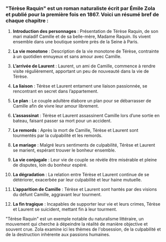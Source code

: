 ### "Térèse Raquin" est un roman naturaliste écrit par Émile Zola et publié pour la première fois en 1867. Voici un résumé bref de chaque chapitre :

1. **Introduction des personnages** : Présentation de Térèse Raquin, de son mari maladif Camille et de sa belle-mère, Madame Raquin. Ils vivent ensemble dans une boutique sombre près de la Seine à Paris.

2. **La vie monotone** : Description de la vie monotone de Térèse, contrainte à un quotidien ennuyeux et sans amour avec Camille.

3. **L’arrivée de Laurent** : Laurent, un ami de Camille, commence à rendre visite régulièrement, apportant un peu de nouveauté dans la vie de Térèse.

4. **La liaison** : Térèse et Laurent entament une liaison passionnée, se rencontrant en secret dans l’appartement.

5. **Le plan** : Le couple adultère élabore un plan pour se débarrasser de Camille afin de vivre leur amour librement.

6. **L’assassinat** : Térèse et Laurent assassinent Camille lors d’une sortie en bateau, faisant passer sa mort pour un accident.

7. **Le remords** : Après la mort de Camille, Térèse et Laurent sont tourmentés par la culpabilité et les remords.

8. **Le mariage** : Malgré leurs sentiments de culpabilité, Térèse et Laurent se marient, espérant trouver le bonheur ensemble.

9. **La vie conjugale** : Leur vie de couple se révèle être misérable et pleine de disputes, loin du bonheur espéré.

10. **La dégradation** : La relation entre Térèse et Laurent continue de se détériorer, exacerbée par leur culpabilité et leur haine mutuelle.

11. **L’apparition de Camille** : Térèse et Laurent sont hantés par des visions du défunt Camille, aggravant leur tourment.

12. **La fin tragique** : Incapables de supporter leur vie et leurs crimes, Térèse et Laurent se suicident, mettant fin à leur tourment.

"Térèse Raquin" est un exemple notable du naturalisme littéraire, un mouvement qui cherche à dépeindre la réalité de manière objective et souvent crue. Zola examine ici les thèmes de l'obsession, de la culpabilité et de la destruction inhérente aux passions humaines.
